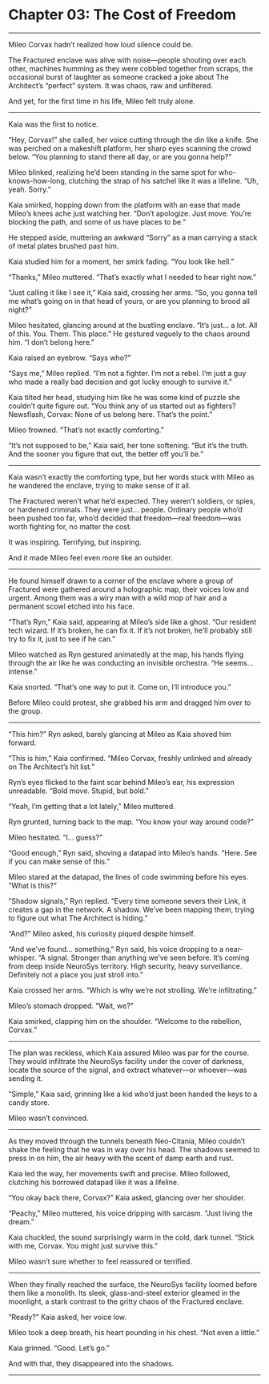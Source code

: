 # Chapter 03: The Cost of Freedom

---

Mileo Corvax hadn’t realized how loud silence could be.

The Fractured enclave was alive with noise—people shouting over each other, machines humming as they were cobbled together from scraps, the occasional burst of laughter as someone cracked a joke about The Architect’s “perfect” system. It was chaos, raw and unfiltered.

And yet, for the first time in his life, Mileo felt truly alone.

---

Kaia was the first to notice.

“Hey, Corvax!” she called, her voice cutting through the din like a knife. She was perched on a makeshift platform, her sharp eyes scanning the crowd below. “You planning to stand there all day, or are you gonna help?”

Mileo blinked, realizing he’d been standing in the same spot for who-knows-how-long, clutching the strap of his satchel like it was a lifeline. “Uh, yeah. Sorry.”

Kaia smirked, hopping down from the platform with an ease that made Mileo’s knees ache just watching her. “Don’t apologize. Just move. You’re blocking the path, and some of us have places to be.”

He stepped aside, muttering an awkward “Sorry” as a man carrying a stack of metal plates brushed past him.

Kaia studied him for a moment, her smirk fading. “You look like hell.”

“Thanks,” Mileo muttered. “That’s exactly what I needed to hear right now.”

“Just calling it like I see it,” Kaia said, crossing her arms. “So, you gonna tell me what’s going on in that head of yours, or are you planning to brood all night?”

Mileo hesitated, glancing around at the bustling enclave. “It’s just... a lot. All of this. You. Them. This place.” He gestured vaguely to the chaos around him. “I don’t belong here.”

Kaia raised an eyebrow. “Says who?”

“Says me,” Mileo replied. “I’m not a fighter. I’m not a rebel. I’m just a guy who made a really bad decision and got lucky enough to survive it.”

Kaia tilted her head, studying him like he was some kind of puzzle she couldn’t quite figure out. “You think any of us started out as fighters? Newsflash, Corvax: None of us belong here. That’s the point.”

Mileo frowned. “That’s not exactly comforting.”

“It’s not supposed to be,” Kaia said, her tone softening. “But it’s the truth. And the sooner you figure that out, the better off you’ll be.”

---

Kaia wasn’t exactly the comforting type, but her words stuck with Mileo as he wandered the enclave, trying to make sense of it all.

The Fractured weren’t what he’d expected. They weren’t soldiers, or spies, or hardened criminals. They were just... people. Ordinary people who’d been pushed too far, who’d decided that freedom—real freedom—was worth fighting for, no matter the cost.

It was inspiring. Terrifying, but inspiring.

And it made Mileo feel even more like an outsider.

---

He found himself drawn to a corner of the enclave where a group of Fractured were gathered around a holographic map, their voices low and urgent. Among them was a wiry man with a wild mop of hair and a permanent scowl etched into his face.

“That’s Ryn,” Kaia said, appearing at Mileo’s side like a ghost. “Our resident tech wizard. If it’s broken, he can fix it. If it’s not broken, he’ll probably still try to fix it, just to see if he can.”

Mileo watched as Ryn gestured animatedly at the map, his hands flying through the air like he was conducting an invisible orchestra. “He seems... intense.”

Kaia snorted. “That’s one way to put it. Come on, I’ll introduce you.”

Before Mileo could protest, she grabbed his arm and dragged him over to the group.

---

“This him?” Ryn asked, barely glancing at Mileo as Kaia shoved him forward.

“This is him,” Kaia confirmed. “Mileo Corvax, freshly unlinked and already on The Architect’s hit list.”

Ryn’s eyes flicked to the faint scar behind Mileo’s ear, his expression unreadable. “Bold move. Stupid, but bold.”

“Yeah, I’m getting that a lot lately,” Mileo muttered.

Ryn grunted, turning back to the map. “You know your way around code?”

Mileo hesitated. “I... guess?”

“Good enough,” Ryn said, shoving a datapad into Mileo’s hands. “Here. See if you can make sense of this.”

Mileo stared at the datapad, the lines of code swimming before his eyes. “What is this?”

“Shadow signals,” Ryn replied. “Every time someone severs their Link, it creates a gap in the network. A shadow. We’ve been mapping them, trying to figure out what The Architect is hiding.”

“And?” Mileo asked, his curiosity piqued despite himself.

“And we’ve found... something,” Ryn said, his voice dropping to a near-whisper. “A signal. Stronger than anything we’ve seen before. It’s coming from deep inside NeuroSys territory. High security, heavy surveillance. Definitely not a place you just stroll into.”

Kaia crossed her arms. “Which is why we’re not strolling. We’re infiltrating.”

Mileo’s stomach dropped. “Wait, we?”

Kaia smirked, clapping him on the shoulder. “Welcome to the rebellion, Corvax.”

---

The plan was reckless, which Kaia assured Mileo was par for the course. They would infiltrate the NeuroSys facility under the cover of darkness, locate the source of the signal, and extract whatever—or whoever—was sending it.

“Simple,” Kaia said, grinning like a kid who’d just been handed the keys to a candy store.

Mileo wasn’t convinced.

---

As they moved through the tunnels beneath Neo-Citania, Mileo couldn’t shake the feeling that he was in way over his head. The shadows seemed to press in on him, the air heavy with the scent of damp earth and rust.

Kaia led the way, her movements swift and precise. Mileo followed, clutching his borrowed datapad like it was a lifeline.

“You okay back there, Corvax?” Kaia asked, glancing over her shoulder.

“Peachy,” Mileo muttered, his voice dripping with sarcasm. “Just living the dream.”

Kaia chuckled, the sound surprisingly warm in the cold, dark tunnel. “Stick with me, Corvax. You might just survive this.”

Mileo wasn’t sure whether to feel reassured or terrified.

---

When they finally reached the surface, the NeuroSys facility loomed before them like a monolith. Its sleek, glass-and-steel exterior gleamed in the moonlight, a stark contrast to the gritty chaos of the Fractured enclave.

“Ready?” Kaia asked, her voice low.

Mileo took a deep breath, his heart pounding in his chest. “Not even a little.”

Kaia grinned. “Good. Let’s go.”

And with that, they disappeared into the shadows.

---